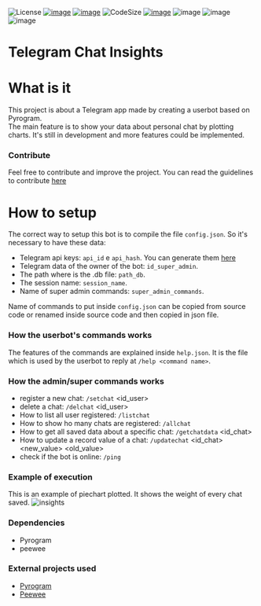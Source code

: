 ![License](https://img.shields.io/github/license/MasterCruelty/telegramchatinsights)
[![image](https://img.shields.io/github/stars/MasterCruelty/telegramchatinsights)](https://github.com/MasterCruelty/telegramchatinsights/stargazers)
[![image](https://img.shields.io/github/forks/MasterCruelty/telegramchatinsights)](https://github.com/MasterCruelty/telegramchatinsights/network/members)
![CodeSize](https://img.shields.io/github/languages/code-size/MasterCruelty/telegramchatinsights)
[![image](https://img.shields.io/github/issues/MasterCruelty/telegramchatinsights)](https://github.com/MasterCruelty/telegramchatinsights/issues)
![image](https://img.shields.io/github/languages/top/MasterCruelty/telegramchatinsights)
![image](https://img.shields.io/github/commit-activity/w/MasterCruelty/telegramchatinsights)
![image](https://img.shields.io/github/contributors/MasterCruelty/telegramchatinsights)

# Telegram Chat Insights

# What is it
This project is about a Telegram app made by creating a userbot based on Pyrogram.<br>
The main feature is to show your data about personal chat by plotting charts. It's still in development and more features could be implemented.

### Contribute
Feel free to contribute and improve the project. You can read the guidelines to contribute [here](https://github.com/MasterCruelty/TelegramChatInsights/blob/main/CONTRIBUTING.md)

# How to setup

The correct way to setup this bot is to compile the file  ```config.json```. So it's necessary to have these data:

* Telegram api keys: ```api_id``` e ```api_hash```. You can generate them [here](https://my.telegram.org/apps)
* Telegram data of the owner of the bot: ```id_super_admin```.
* The path where is the .db file: ```path_db```.
* The session name: ```session_name```.
* Name of super admin commands: ```super_admin_commands```.

Name of commands to put inside ```config.json``` can be copied from source code or renamed inside source code and then copied in json file.	

### How the userbot's commands works

The features of the commands are explained inside ```help.json```. It is the file which is used by the userbot to reply at ```/help <command name>```.

### How the admin/super commands works

* register a new chat: ```/setchat``` <id_user>
* delete a chat: ```/delchat``` <id_user>
* How to list all user registered: ```/listchat``` 
* How to show ho many chats are registered: ```/allchat```
* How to get all saved data about a specific chat: ```/getchatdata``` <id_chat> 
* How to update a record value of a chat: ```/updatechat``` <id_chat> <new_value> <old_value>
* check if the bot is online: ```/ping```

### Example of execution
This is an example of piechart plotted. It shows the weight of every chat saved.
![insights](https://github.com/MasterCruelty/TelegramChatInsights/assets/72561502/6b970a96-86f9-466e-bec5-ff1fd2e3b0e8)



### Dependencies

* Pyrogram
* peewee

### External projects used

* [Pyrogram](https://github.com/pyrogram/pyrogram)
* [Peewee](https://github.com/coleifer/peewee)

